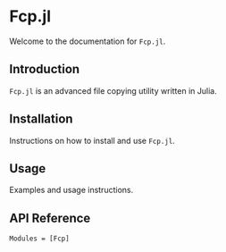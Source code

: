 # Fcp.jl

Welcome to the documentation for `Fcp.jl`.

## Introduction

`Fcp.jl` is an advanced file copying utility written in Julia.

## Installation

Instructions on how to install and use `Fcp.jl`.

## Usage

Examples and usage instructions.

## API Reference

```@autodocs
Modules = [Fcp]
